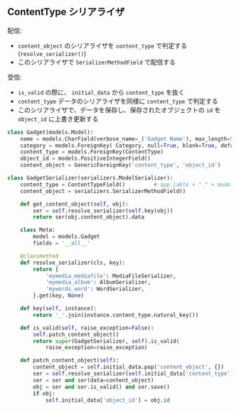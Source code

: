 ##  ContentType シリアライザ

配信:

- `content_object` のシリアライザを `content_type` で判定する(`resolve_serializer()`)
- このシリアライザで `SerializerMethodField` で配信する

受信:

- `is_valid` の際に、 `initial_data` から `content_type` を抜く
- `content_type` データのシリアライザを同様に `content_type` で判定する
- このシリアライザで、データを保存し、保存されたオブジェクトの `id` を `object_id` に上書き更新する

~~~py
class Gadget(models.Model):
    name = models.CharField(verbose_name=_('Gadget Name'), max_length=50)
    category = models.ForeignKey( Category, null=True, blank=True, default=None)
    content_type = models.ForeignKey(ContentType)
    object_id = models.PositiveIntegerField()
    content_object = GenericForeignKey('content_type', 'object_id')
~~~

~~~py
class GadgetSerializer(serializers.ModelSerializer):
    content_type = ContentTypeField()         # app_lable + "_" + model
    content_object = serializers.SerializerMethodField()

    def get_content_object(self, obj):
        ser = self.resolve_serializer(self.key(obj))
        return ser(obj.content_object).data

    class Meta:
        model = models.Gadget
        fields = '__all__'

    @classmethod
    def resolve_serializer(cls, key):
        return {
            'mymedia_mediafile': MediaFileSerializer,
            'mymedia_album': AlbumSerializer,
            'mywords_word': WordSerializer,
        }.get(key, None)

    def key(self, instance):
        return '_'.join(instance.content_type.natural_key())

    def is_valid(self, raise_exception=False):
        self.patch_content_object()
        return super(GadgetSerializer, self).is_valid(
            raise_exception=raise_exception)

    def patch_content_object(self):
        content_object = self.initial_data.pop('content_object', {})
        ser = self.resolve_serializer(self.initial_data['content_type'])
        ser = ser and ser(data=content_object)
        obj = ser and ser.is_valid() and ser.save()
        if obj:
            self.initial_data['object_id'] = obj.id
~~~
